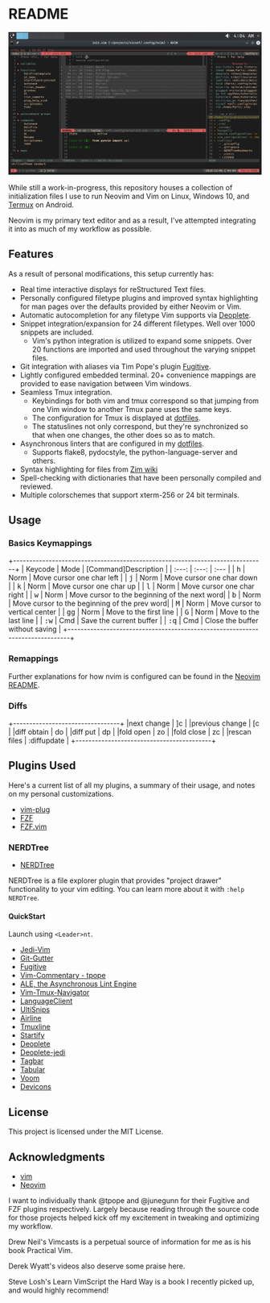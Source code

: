 # README

![Screenshot](./images/neodark_statuslines.png)

While still a work-in-progress, this repository houses a collection of
initialization files I use to run Neovim and Vim on Linux, Windows 10, and
[Termux](https://www.github.com/termux/termuxapp) on Android.

Neovim is my primary text editor and as a result, I've attempted integrating it
into as much of my workflow as possible.

## Features

As a result of personal modifications, this setup currently has:

- Real time interactive displays for reStructured Text files.
- Personally configured filetype plugins and improved syntax highlighting for
  man pages over the defaults provided by either Neovim or Vim.
- Automatic autocompletion for any filetype Vim supports via
  [Deoplete](https://www.github.com/Shougo/deoplete.nvim).
- Snippet integration/expansion for 24 different filetypes. Well over 1000
  snippets are included.
  - Vim's python integration is utilized to expand some snippets. Over 20
    functions are imported and used throughout the varying snippet files.
- Git integration with aliases via Tim Pope's plugin
  [Fugitive](https://www.github.com/tpope/vim-fugitive).
- Lightly configured embedded terminal. 20+ convenience mappings are provided to
  ease navigation between Vim windows.
- Seamless Tmux integration.
  - Keybindings for both vim and tmux correspond so that jumping from one Vim
    window to another Tmux pane uses the same keys.
  - The configuration for Tmux is displayed at
    [dotfiles](https://www.github.com/farisachugthai/dotfiles).
  - The statuslines not only correspond, but they're synchronized so that when
  one changes, the other does so as to match.
- Asynchronous linters that are configured in my
  [dotfiles](https://www.github.com/farisachugthai/dotfiles).
  - Supports flake8, pydocstyle, the python-language-server and others.
- Syntax highlighting for files from [Zim
  wiki](https://github.com/jaap-karssenberg/zim-desktop-wiki)
- Spell-checking with dictionaries that have been personally compiled and
  reviewed.
- Multiple colorschemes that support xterm-256 or 24 bit terminals.

## Usage

### Basics Keymappings

+------------------------------------------------------------------------------+
| Keycode | Mode  | [Command]Description                                       |
| :---:   | :---: | :---                                                       |
| <kbd>h</kbd>       | Norm     | Move cursor one char left                    |
| <kbd>j</kbd>       | Norm     | Move cursor one char down                    |
| <kbd>k</kbd>       | Norm     | Move cursor one char up                      |
| <kbd>l</kbd>       | Norm     | Move cursor one char right                   |
| <kbd>w</kbd>       | Norm     | Move cursor to the beginning of the next word|
| <kbd>b</kbd>       | Norm     | Move cursor to the beginning of the prev word|
| <kbd>M</kbd>       | Norm     | Move cursor to vertical center               |
| <kbd>gg</kbd>      | Norm     | Move to the first line                       |
| <kbd>G</kbd>       | Norm     | Move to the last line                        |
| <kbd>:</kbd><kbd>w</kbd>      | Cmd      | Save the current buffer           |
| <kbd>:</kbd><kbd>q</kbd>      | Cmd      | Close the buffer without saving   |
+------------------------------------------------------------------------------+

### Remappings

Further explanations for how nvim is configured can be found in the
 [Neovim README](./.config/nvim/README.rst).

### Diffs

+---------------------------------+
|next change         |         ]c |
|previous change     |         \[c |
|diff obtain         |         do |
|diff put            |         dp |
|fold open           |         zo |
|fold close          |         zc |
|rescan files        |         :diffupdate |
+------------------------------------------+


## Plugins Used

Here's a current list of all my plugins, a summary of their usage, and notes
on my personal customizations.

- [vim-plug](https://www.github.com/junegunn/vim-plug)
- [FZF](https://www.github.com/junegunn/fzf)
- [FZF.vim](https://www.github.com/junegunn/fzf.vim)

### NERDTree

- [NERDTree](https://www.github.com/scrooloose/nerdTree)

NERDTree is a file explorer plugin that provides "project drawer"
functionality to your vim editing.  You can learn more about it with
`:help NERDTree`.

#### QuickStart

Launch using `<Leader>nt`.

- [Jedi-Vim](https://www.github.com/davidhalter/jedi-vim)
- [Git-Gutter](https://www.github.com/airblade/vim-gitgutter)
- [Fugitive](https://www.github.com/tpope/vim-fugitive)
- [Vim-Commentary - tpope](https://www.github.com/tpope/vim-commentary)
- [ALE, the Asynchronous Lint Engine](https://www.github.com/w0rp/ale)
- [Vim-Tmux-Navigator](https://www.github.com/christoomey/vim-tmux-navigator)
- [LanguageClient](https://www.github.com/autozimu/LanguageClient-neovim)
- [UltiSnips](https://www.github.com/SirVer/ultisnips)
- [Airline](https://www.github.com/vim-airline/vim-airline)
- [Tmuxline](https://www.github.com/edkolev/tmuxline.vim)
- [Startify](https://www.github.com/mhinz/vim-startify)
- [Deoplete](https://www.github.com/Shougo/deoplete.nvim)
- [Deoplete-jedi](https://www.github.com/zchee/deoplete-jedi)
- [Tagbar](https://www.github.com/majutsushi/tagbar)
- [Tabular](https://www.github.com/godlygeek/tabular)
- [Voom](https://www.github.com/vim-voom/voom)
- [Devicons](https://www.github.com/ryanoasis/vim-devicons)

## License

This project is licensed under the MIT License.

## Acknowledgments

- [vim](https://www.github.com/vim/vim)
- [Neovim](https://www.github.com/neovim/neovim)

I want to individually thank @tpope and @junegunn for their Fugitive and FZF
plugins respectively. Largely because reading through the source code for
those projects helped kick off my excitement in
tweaking and optimizing my workflow.

Drew Neil's Vimcasts is a perpetual source of information for me as is his
book Practical Vim.

Derek Wyatt's videos also deserve some praise here.

Steve Losh's Learn VimScript the Hard Way is a book I recently picked up, and
would highly recommend!
